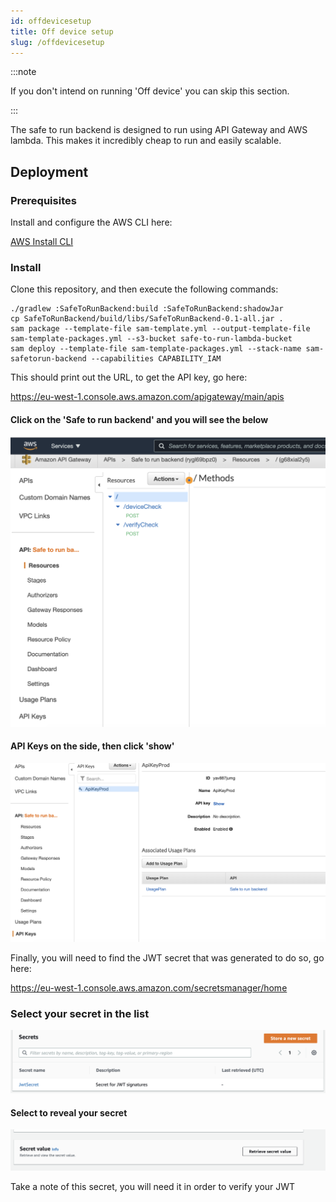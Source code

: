 ```yaml
---
id: offdevicesetup 
title: Off device setup 
slug: /offdevicesetup
---
```


:::note

If you don't intend on running 'Off device' you can skip this section.

:::

The safe to run backend is designed to run using API Gateway and AWS lambda. This makes it incredibly cheap to run and
easily scalable.

## Deployment

### Prerequisites

Install and configure the AWS CLI here:

[AWS Install CLI](https://docs.aws.amazon.com/cli/latest/userguide/cli-chap-install.html)

### Install

Clone this repository, and then execute the following commands:

```shell
./gradlew :SafeToRunBackend:build :SafeToRunBackend:shadowJar
cp SafeToRunBackend/build/libs/SafeToRunBackend-0.1-all.jar .
sam package --template-file sam-template.yml --output-template-file sam-template-packages.yml --s3-bucket safe-to-run-lambda-bucket 
sam deploy --template-file sam-template-packages.yml --stack-name sam-safetorun-backend --capabilities CAPABILITY_IAM
```

This should print out the URL, to get the API key, go here:

https://eu-west-1.console.aws.amazon.com/apigateway/main/apis

#### Click on the 'Safe to run backend' and you will see the below

![API](images/mainView.png)

#### API Keys on the side, then click 'show'

![API](images/apiKey.png)

Finally, you will need to find the JWT secret that was generated
to do so, go here:

https://eu-west-1.console.aws.amazon.com/secretsmanager/home

### Select your secret in the list

![List of sectes](images/secretslist.png)


#### Select to reveal your secret

![Reveal](images/reveal.png)


Take a note of this secret, you will need it in order to 
verify your JWT
